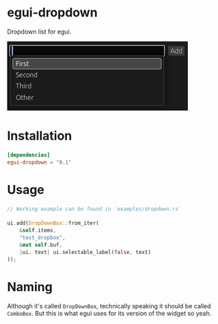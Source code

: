 # egui-dropdown
Dropdown list for egui.

![](media/showcase1.png)

# Installation
```toml
[dependencies]
egui-dropdown = "0.1"
```

# Usage
```rust
// Working example can be found in `examples/dropdown.rs`

ui.add(DropDownBox::from_iter(
    &self.items,
    "test_dropbox",
    &mut self.buf,
    |ui, text| ui.selectable_label(false, text)
));
```

# Naming
Although it's called `DropDownBox`, technically speaking it should be called `ComboBox`.
But this is what egui uses for its version of the widget so yeah.
